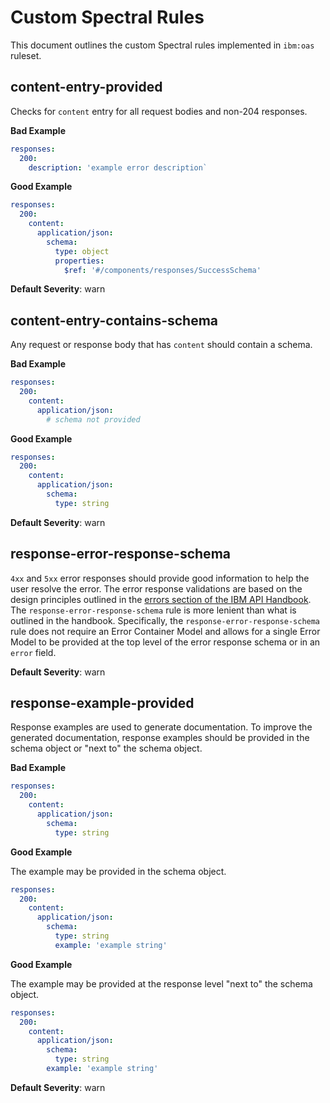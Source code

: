 # Custom Spectral Rules

This document outlines the custom Spectral rules implemented in `ibm:oas` ruleset.

## content-entry-provided

Checks for `content` entry for all request bodies and non-204 responses.

**Bad Example**

```yaml
responses:
  200:
    description: 'example error description`
```

**Good Example**

```yaml
responses:
  200:
    content:
      application/json:
        schema:
          type: object
          properties:
            $ref: '#/components/responses/SuccessSchema'
```

**Default Severity**: warn

## content-entry-contains-schema

Any request or response body that has `content` should contain a schema.

**Bad Example**

```yaml
responses:
  200:
    content:
      application/json:
        # schema not provided
```

**Good Example**

```yaml
responses:
  200:
    content:
      application/json:
        schema:
          type: string
```

**Default Severity**: warn

## response-error-response-schema

`4xx` and `5xx` error responses should provide good information to help the user resolve the error. The error response validations are based on the design principles outlined in the [errors section of the IBM API Handbook](https://cloud.ibm.com/docs/api-handbook?topic=api-handbook-errors). The `response-error-response-schema` rule is more lenient than what is outlined in the handbook. Specifically, the `response-error-response-schema` rule does not require an Error Container Model and allows for a single Error Model to be provided at the top level of the error response schema or in an `error` field.

**Default Severity**: warn

## response-example-provided

Response examples are used to generate documentation. To improve the generated documentation, response examples should be provided in the schema object or "next to" the schema object.

**Bad Example**

```yaml
responses:
  200:
    content:
      application/json:
        schema:
          type: string
```

**Good Example**

The example may be provided in the schema object.

```yaml
responses:
  200:
    content:
      application/json:
        schema:
          type: string
          example: 'example string'
```

**Good Example**

The example may be provided at the response level "next to" the schema object.

```yaml
responses:
  200:
    content:
      application/json:
        schema:
          type: string
        example: 'example string'
```

**Default Severity**: warn
